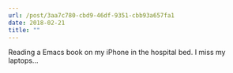 ```yaml
---
url: /post/3aa7c780-cbd9-46df-9351-cbb93a657fa1
date: 2018-02-21
title: ""
---
```


Reading a Emacs book on my iPhone in the hospital bed. I miss my laptops...